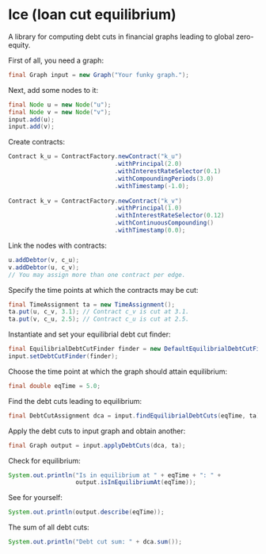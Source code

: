 # lce (loan cut equilibrium)
A library for computing debt cuts in  financial graphs leading to global zero-equity.

First of all, you need a graph:
```java
final Graph input = new Graph("Your funky graph.");
```

Next, add some nodes to it:
```java
final Node u = new Node("u");
final Node v = new Node("v");
input.add(u);
input.add(v);
```

Create contracts:
```java
Contract k_u = ContractFactory.newContract("k_u")
                              .withPrincipal(2.0)
                              .withInterestRateSelector(0.1)
                              .withCompoundingPeriods(3.0)
                              .withTimestamp(-1.0);
        
Contract k_v = ContractFactory.newContract("k_v")
                              .withPrincipal(1.0)
                              .withInterestRateSelector(0.12)
                              .withContinuousCompounding()
                              .withTimestamp(0.0);
```

Link the nodes with contracts:
```java
u.addDebtor(v, c_u);
v.addDebtor(u, c_v);
// You may assign more than one contract per edge.
```

Specify the time points at which the contracts may be cut:
```java
final TimeAssignment ta = new TimeAssignment();
ta.put(u, c_v, 3.1); // Contract c_v is cut at 3.1.
ta.put(v, c_u, 2.5); // Contract c_u is cut at 2.5.
```

Instantiate and set your equilibrial debt cut finder:
```java
final EquilibrialDebtCutFinder finder = new DefaultEquilibrialDebtCutFinder();
input.setDebtCutFinder(finder);
```

Choose the time point at which the graph should attain equilibrium:
```java
final double eqTime = 5.0;
```

Find the debt cuts leading to equilibrium:
```java
final DebtCutAssignment dca = input.findEquilibrialDebtCuts(eqTime, ta);
```

Apply the debt cuts to input graph and obtain another:
```java
final Graph output = input.applyDebtCuts(dca, ta);
```

Check for equilibrium:
```java
System.out.println("Is in equilibrium at " + eqTime + ": " + 
                   output.isInEquilibriumAt(eqTime));
```

See for yourself:
```java
System.out.println(output.describe(eqTime));
```

The sum of all debt cuts:
```java
System.out.println("Debt cut sum: " + dca.sum());
```        
